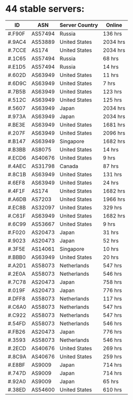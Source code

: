 # 44 stable servers:

| ID | ASN | Server Country | Online |
| ------ | ------ | ------ | ------ |
| #.F90F | AS57494 | Russia | 136 hrs |
| #.9AC4 | AS53889 | United States | 2034 hrs |
| #.7CCE | AS174 | United States | 2034 hrs |
| #.1C65 | AS57494 | Russia | 68 hrs |
| #.E1D5 | AS57494 | Russia | 14 hrs |
| #.602D | AS63949 | United States | 11 hrs |
| #.6D9C | AS63949 | United States | 7 hrs |
| #.7B5B | AS63949 | United States | 123 hrs |
| #.512C | AS63949 | United States | 125 hrs |
| #.5607 | AS63949 | Japan | 2034 hrs |
| #.973A | AS63949 | Japan | 2034 hrs |
| #.BE3E | AS63949 | United States | 1681 hrs |
| #.207F | AS63949 | United States | 2096 hrs |
| #.B147 | AS63949 | Singapore | 1682 hrs |
| #.B3BB | AS8075 | United States | 14 hrs |
| #.ECD6 | AS40676 | United States | 9 hrs |
| #.4AEC | AS31798 | Canada | 87 hrs |
| #.8C1B | AS63949 | United States | 131 hrs |
| #.6EF8 | AS63949 | United States | 24 hrs |
| #.4F1F | AS174 | United States | 1682 hrs |
| #.A6DB | AS7203 | United States | 1966 hrs |
| #.EC8B | AS32097 | United States | 329 hrs |
| #.C61F | AS63949 | United States | 1682 hrs |
| #.6C99 | AS53667 | United States | 9 hrs |
| #.F020 | AS20473 | Japan | 31 hrs |
| #.9023 | AS20473 | Japan | 52 hrs |
| #.3F5E | AS14061 | Singapore | 10 hrs |
| #.BBB0 | AS63949 | United States | 20 hrs |
| #.A2D1 | AS58073 | Netherlands | 547 hrs |
| #.2E0A | AS58073 | Netherlands | 546 hrs |
| #.7C78 | AS20473 | Japan | 758 hrs |
| #.019F | AS20473 | Japan | 776 hrs |
| #.DFF8 | AS58073 | Netherlands | 117 hrs |
| #.C6A0 | AS58073 | Netherlands | 547 hrs |
| #.C922 | AS58073 | Netherlands | 547 hrs |
| #.54FD | AS58073 | Netherlands | 546 hrs |
| #.FB26 | AS20473 | Japan | 776 hrs |
| #.3593 | AS58073 | Netherlands | 546 hrs |
| #.2ECD | AS40676 | United States | 269 hrs |
| #.8C9A | AS40676 | United States | 259 hrs |
| #.E8BF | AS9009 | Japan | 714 hrs |
| #.747D | AS9009 | Japan | 714 hrs |
| #.92A0 | AS9009 | Japan | 65 hrs |
| #.38ED | AS54600 | United States | 610 hrs |

